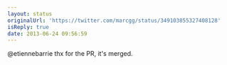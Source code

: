 ```yaml
---
layout: status
originalUrl: 'https://twitter.com/marcgg/status/349103855327408128'
isReply: true
date: 2013-06-24 09:56:59
---
```


@etiennebarrie thx for the PR, it's merged.
